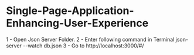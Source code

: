 # Single-Page-Application-Enhancing-User-Experience

1 - Open Json Server Folder.
2 - Enter following command in Terminal json-server --watch db.json
3 - Go to http://localhost:3000/#/


